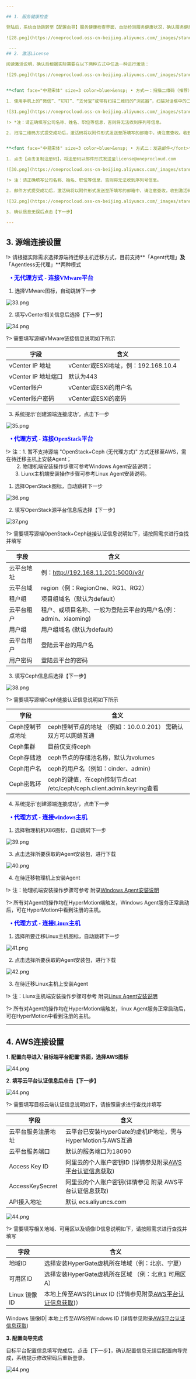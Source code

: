 ```yaml
---

## 1. 服务健康检查

登陆后，系统自动跳转至【配置向导】服务健康检查界面，自动检测服务健康状况，确认服务健康状况均正常，点击【下一步】

![28.png](https://oneprocloud.oss-cn-beijing.aliyuncs.com/_images/standalone/28.png ':size=90%')

 ---
## 2. 激活License

阅读激活说明，确认后根据实际需要在以下两种方式中任选一种进行激活：

![29.png](https://oneprocloud.oss-cn-beijing.aliyuncs.com/_images/standalone/29.png ':size=80%')


**<font face="中易宋体" size=3 color=blue>&ensp; • 方式一：扫描二维码（推荐）</font>**

1. 使用手机上的“微信”、“钉钉”、“支付宝”或带有扫描二维码的“浏览器”，扫描对话框中的二维码，并按要求填写相关信息

![31.png](https://oneprocloud.oss-cn-beijing.aliyuncs.com/_images/standalone/31.png ':size=80%')

!> *注：请正确填写公司名称、姓名、职位等信息，否则将无法收到序列号信息。                           

2. 扫描二维码方式提交成功后，激活码将以附件形式发送至所填写的邮箱中，请注意查收。收到激活码后粘贴到“激活码”框中，点击【激活】。


**<font face="中易宋体" size=3 color=blue>&ensp; • 方式二：发送邮件</font>**

1. 点击【点击复制注册码】，将注册码以邮件形式发送至license@oneprocloud.com

![30.png](https://oneprocloud.oss-cn-beijing.aliyuncs.com/_images/standalone/30.png ':size=80%')

!> 注：请正确填写公司名称、姓名、职位等信息，否则将无法收到序列号信息。                           

2. 邮件方式提交成功后，激活码将以附件形式发送至所填写的邮箱中，请注意查收，收到激活码后粘贴到“激活码”框中，点击【激活】

![32.png](https://oneprocloud.oss-cn-beijing.aliyuncs.com/_images/standalone/32.png ':size=80%')

3. 确认信息无误后点击【下一步】

---
```


## 3. 源端连接设置

!> 请根据实际需求选择源端待迁移主机迁移方式，目前支持**「Agent代理」**及**「Agentless无代理」**两种模式


**<font face="中易宋体" size=3 color=blue>&ensp; • 无代理方式 - 连接VMware平台</font>**

1. 选择VMware图标，自动跳转下一步

![33.png](https://oneprocloud.oss-cn-beijing.aliyuncs.com/_images/standalone/33.png ':size=80%')

2. 填写vCenter相关信息后选择【下一步】

![34.png](https://oneprocloud.oss-cn-beijing.aliyuncs.com/_images/standalone/34.png ':size=80%')

?> 需要填写源端VMware链接信息说明如下所示

字段  | 含义
------------- | -------------
vCenter IP 地址   | vCenter或ESXi地址，例：192.168.10.4
vCenter IP 地址端口  | 默认为443
vCenter账户  | vCenter或ESXi的用户名
vCenter账户密码  | vCenter或ESXi的密码

3. 系统提示’创建源端连接成功’，点击下一步

![35.png](https://oneprocloud.oss-cn-beijing.aliyuncs.com/_images/standalone/35.png ':size=80%')


**<font face="中易宋体" size=3 color=blue>&ensp; • 代理方式 - 连接OpenStack平台</font>**


!> 注：1. 暂不支持源端 "OpenStack+Ceph (无代理方式)" 方式迁移至AWS，需在待迁移主机上安装Agent；</br>
 &ensp; &ensp; &ensp;2. 物理机端安装操作步骤可参考Windows Agent安装说明；</br>
 &ensp;&ensp;&ensp; 3. Liunx主机端安装操作步骤可参考Linux  Agent安装说明。
</br>

1. 选择OpenStack图标，自动跳转下一步

![36.png](https://oneprocloud.oss-cn-beijing.aliyuncs.com/_images/standalone/36.png ':size=80%')

2. 填写OpenStack源平台信息后选择【下一步】

![37.png](https://oneprocloud.oss-cn-beijing.aliyuncs.com/_images/standalone/37.png ':size=80%')

?> 需要填写源端OpenStack+Ceph链接认证信息说明如下，请按照需求进行查找并填写

字段  | 含义
-----------------| -------------
云平台地址&nbsp; &nbsp; &nbsp; &nbsp;    | 例：http://192.168.11.201:5000/v3/
云平台域  | region（例：RegionOne、RG1、RG2）
租户组  | 项目组域名（默认为default）
云平台租户      | 租户、或项目名称、一般为登陆云平台的用户名(例：admin、xiaoming)
用户组  | 用户组域名 (默认为default)
云平台用户  | 登陆云平台的用户名
用户密码  | 登陆云平台的密码

3. 填写Ceph信息后选择【下一步】

![38.png](https://oneprocloud.oss-cn-beijing.aliyuncs.com/_images/standalone/38.png ':size=80%')

?> 需要填写源端Ceph链接认证信息说明如下所示

字段 | 含义
-----------------| -------------
Ceph控制节点地址&nbsp; &nbsp; &nbsp; &nbsp;   | ceph控制节点的地址  （例如：10.0.0.201） 需确认双方可以网络互通
Ceph集群 | 目前仅支持ceph
Ceph存储池  | ceph节点的存储池名称，默认为volumes
Ceph用户名     |ceph的用户名（例如：cinder、admin）
Ceph密匙环 | ceph的键值，在ceph控制节点cat /etc/ceph/ceph.client.admin.keyring查看

4. 系统提示’创建源端连接成功’，点击下一步


**<font face="中易宋体" size=3 color=blue>&ensp; • 代理方式 - 连接windows主机</font>**

1. 选择物理机机X86图标，自动跳转下一步

![39.png](https://oneprocloud.oss-cn-beijing.aliyuncs.com/_images/standalone/39.png ':size=80%')

3. 点击选择所要获取的Agent安装包，进行下载

![40.png](https://oneprocloud.oss-cn-beijing.aliyuncs.com/_images/standalone/40.png ':size=80%')

4. 在待迁移物理机上安装Agent

!> 注：物理机端安装操作步骤可参考 附录[Windows Agent安装说明](https://docs.oneprocloud.com/#/Appendix?id=_31-windows-agent%e5%ae%89%e8%a3%85%e8%af%b4%e6%98%8e)

?> 所有对Agent的操作均在HyperMotion端触发，Windows Agent服务正常启动后，可在HyperMotion中看到注册的主机。


**<font face="中易宋体" size=3 color=blue>&ensp; • 代理方式 - 连接Linux主机</font>**
1. 选择所要迁移Linux主机图标，自动跳转下一步

![41.png](https://oneprocloud.oss-cn-beijing.aliyuncs.com/_images/standalone/41.png ':size=80%')

2. 点击选择所要获取的Agent安装包，进行下载

![42.png](https://oneprocloud.oss-cn-beijing.aliyuncs.com/_images/standalone/42.png ':size=80%')

3. 在待迁移Linux主机上安装Agent

!> 注：Liunx主机端安装操作步骤可参考 附录[Linux Agent安装说明](https://docs.oneprocloud.com/#/Appendix?id=_32-linux-agent%e5%ae%89%e8%a3%85%e8%af%b4%e6%98%8e)

?> 所有对Agent的操作均在HyperMotion端触发，linux  Agent服务正常启动后，可在HyperMotion中看到注册的主机。

---

## 4. AWS连接设置

**1. 配置向导进入‘目标端平台配置’界面，选择AWS图标**

![44.png](https://oneprocloud.oss-cn-beijing.aliyuncs.com/_images/standalone/aws/17.png ':size=90%')

**2. 填写云平台认证信息后点击【下一步】**

![44.png](https://oneprocloud.oss-cn-beijing.aliyuncs.com/_images/standalone/aws/18.png ':size=90%')

?> 需要填写目标云端认证信息说明如下，请按照需求进行查找并填写

字段  | 含义
------------- | ----------------------
云平台服务注册地址  | 云平台已安装HyperGate的虚机IP地址，需与HyperMotion与AWS互通
云平台服务端口  | 默认的服务端口为18090
Access Key ID | 阿里云的个人账户密钥ID  (详情参见附录[AWS平台认证信息获取](https://docs.oneprocloud.com/#/Appendix?id=_42-aws))
AccessKeySecret  | 阿里云的个人账户密钥(详情参见 附录 AWS平台认证信息获取)
API接入地址 | 默认 ecs.aliyuncs.com

![44.png](https://oneprocloud.oss-cn-beijing.aliyuncs.com/_images/standalone/aws/19.png ':size=90%')

?> 需要填写相关地域、可用区以及镜像ID信息说明如下，请按照需求进行查找并填写

字段  | 含义
------------- | ----------------------
地域ID  |选择安装HyperGate虚机所在地域（例：北京、宁夏）
可用区ID  | 选择安装HyperGate虚机所在区域 （例：北京1 可用区A）
Linux 镜像ID| 本地上传至AWS的Linux ID (详情参见附录[AWS平台认证信息获取](https://docs.oneprocloud.com/#/Appendix?id=_42-aws))）

Windows 镜像ID| 本地上传至AWS的Windows ID (详情参见附录[AWS平台认证信息获取](https://docs.oneprocloud.com/#/Appendix?id=_42-aws))

**3. 配置向导完成**

目标平台配置信息填写完成后，点击【下一步】，确认配置信息无误后配置向导完成，系统提示修改密码后重新登录。

![44.png](https://oneprocloud.oss-cn-beijing.aliyuncs.com/_images/standalone/aws/20.png ':size=90%')